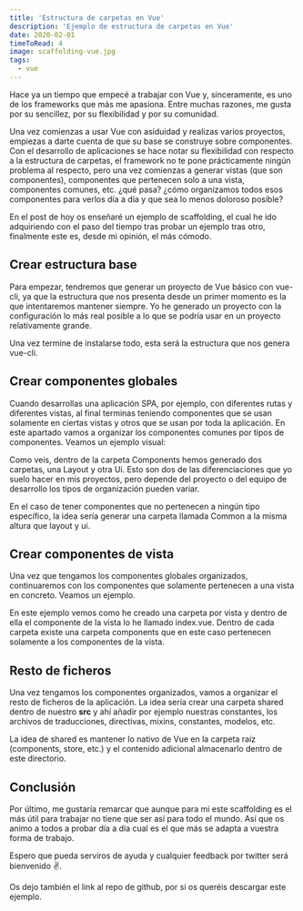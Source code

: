 ```yaml
---
title: 'Estructura de carpetas en Vue'
description: 'Ejemplo de estructura de carpetas en Vue'
date: 2020-02-01
timeToRead: 4
image: scaffolding-vue.jpg
tags:
  - vue
---
```


Hace ya un tiempo que empecé a trabajar con <span class='vue'>Vue</span> y, sinceramente, es uno de los frameworks que más me apasiona. Entre muchas razones, me gusta por su sencillez, por su flexibilidad y por su comunidad.

Una vez comienzas a usar <span class='vue'>Vue</span> con asiduidad y realizas varios proyectos, empiezas a darte cuenta de que su base se construye sobre componentes. Con el desarrollo de aplicaciones se hace notar su flexibilidad con respecto a la estructura de carpetas, el framework no te pone prácticamente ningún problema al respecto, pero una vez comienzas a generar vistas (que son componentes), componentes que pertenecen solo a una vista, componentes comunes, etc. ¿qué pasa? ¿cómo organizamos todos esos componentes para verlos día a día y que sea lo menos doloroso posible?

En el post de hoy os enseñaré un ejemplo de scaffolding, el cual he ido adquiriendo con el paso del tiempo tras probar un ejemplo tras otro, finalmente este es, desde mi opinión, el más cómodo.

## Crear estructura base

Para empezar, tendremos que generar un proyecto de <span class='vue'>Vue</span> básico con <span class='code'>vue-cli</span>, ya que la estructura que nos presenta desde un primer momento es la que intentaremos mantener siempre. Yo he generado un proyecto con la configuración lo más real posible a lo que se podría usar en un proyecto relativamente grande.

<custom-image src="/images/posts/scaffolding-vue/options-vue-cli.png" alt="opciones vue cli seleccionadas"></custom-image>

Una vez termine de instalarse todo, esta será la estructura que nos genera <span class='code'>vue-cli</span>.

<custom-image src="/images/posts/scaffolding-vue/scaffolding-base.png" alt="estructura base proyecto vue"></custom-image>

## Crear componentes globales

Cuando desarrollas una aplicación SPA, por ejemplo, con diferentes rutas y diferentes vistas, al final terminas teniendo componentes que se usan solamente en ciertas vistas y otros que se usan por toda la aplicación. En este apartado vamos a organizar los componentes comunes por tipos de componentes. Veamos un ejemplo visual:

<custom-image src="/images/posts/scaffolding-vue/scaffolding-global-components.png" alt="estructura componentes globales vue"></custom-image>

Como veis, dentro de la carpeta <span class='code'>Components</span> hemos generado dos carpetas, una <span class='code'>Layout</span> y otra <span class='code'>Ui</span>. Esto son dos de las diferenciaciones que yo suelo hacer en mis proyectos, pero depende del proyecto o del equipo de desarrollo los tipos de organización pueden variar.

En el caso de tener componentes que no pertenecen a ningún tipo específico, la idea sería generar una carpeta llamada <span class='code'>Common</span> a la misma altura que layout y ui.

## Crear componentes de vista

Una vez que tengamos los componentes globales organizados, continuaremos con los componentes que solamente pertenecen a una vista en concreto. Veamos un ejemplo.

<custom-image src="/images/posts/scaffolding-vue/scaffolding-views-components.png" alt="estructura componentes vista vue"></custom-image>

En este ejemplo vemos como he creado una carpeta por vista y dentro de ella el componente de la vista lo he llamado <span class='code'>index.vue</span>. Dentro de cada carpeta existe una carpeta <span class='code'>components</span> que en este caso pertenecen solamente a los componentes de la vista.

## Resto de ficheros

Una vez tengamos los componentes organizados, vamos a organizar el resto de ficheros de la aplicación. La idea sería crear una carpeta <span class='code'>shared</span> dentro de nuestro <strong>src</strong> y ahí añadir por ejemplo nuestras constantes, los archivos de traducciones, directivas, mixins, constantes, modelos, etc.

<custom-image src="/images/posts/scaffolding-vue/scaffolding-rest-of-files.png" alt="estructura resto de ficheros vue"></custom-image>

La idea de shared es mantener lo nativo de <span class='vue'>Vue</span> en la carpeta raíz (components, store, etc.) y el contenido adicional almacenarlo dentro de este directorio.

## Conclusión

Por último, me gustaría remarcar que aunque para mi este scaffolding es el más útil para trabajar no tiene que ser así para todo el mundo. Así que os animo a todos a probar día a día cual es el que más se adapta a vuestra forma de trabajo.

Espero que pueda serviros de ayuda y cualquier feedback por <the-link url='https://twitter.com/pablosirera'>twitter</the-link> será bienvenido ✌️.

Os dejo también el link al repo de <the-link url='https://github.com/pablosirera/scaffolding-vue'>github</the-link>, por si os queréis descargar este ejemplo.
